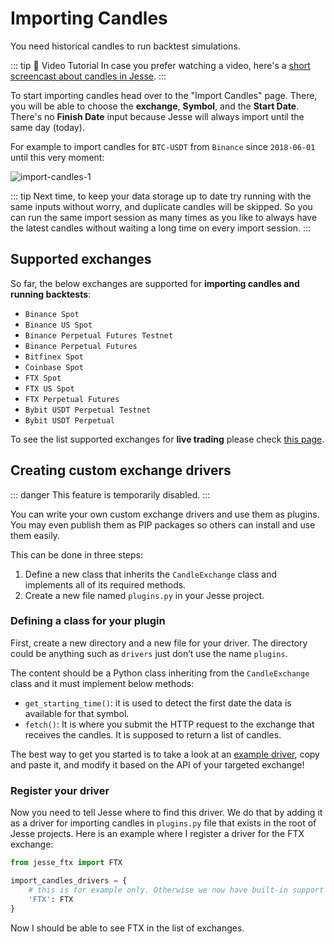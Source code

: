 # Importing Candles

You need historical candles to run backtest simulations. 

::: tip 🎥 Video Tutorial
In case you prefer watching a video, here's a [short screencast about candles in Jesse](https://bit.ly/3AFGCkB).
:::

To start importing candles head over to the "Import Candles" page. There, you will be able to choose the **exchange**, **Symbol**, and the **Start Date**. There's no **Finish Date** input because Jesse will always import until the same day (today).

For example to import candles for `BTC-USDT` from `Binance` since `2018-06-01` until this very moment:

![import-candles-1](https://jesse.trade/storage/images/docs/import-candles-1.jpg)

::: tip
Next time, to keep your data storage up to date try running with the same inputs without worry, and duplicate candles will be skipped. So you can run the same import session as many times as you like to always have the latest candles without waiting a long time on every import session. 
:::


## Supported exchanges

So far, the below exchanges are supported for **importing candles and running backtests**:

-   `Binance Spot`
-   `Binance US Spot`
-   `Binance Perpetual Futures Testnet `
-   `Binance Perpetual Futures`
-   `Bitfinex Spot`
-   `Coinbase Spot`
-   `FTX Spot` 
-   `FTX US Spot` 
-   `FTX Perpetual Futures` 
-   `Bybit USDT Perpetual Testnet` 
-   `Bybit USDT Perpetual` 

To see the list supported exchanges for **live trading** please check [this page](/docs/livetrade.html#supported-exchanges). 

## Creating custom exchange drivers

::: danger
This feature is temporarily disabled.
:::

You can write your own custom exchange drivers and use them as plugins. You may even publish them as PIP packages so others can install and use them easily. 

This can be done in three steps:
1. Define a new class that inherits the `CandleExchange` class and implements all of its required methods. 
2. Create a new file named `plugins.py` in your Jesse project. 

### Defining a class for your plugin
First, create a new directory and a new file for your driver. The directory could be anything such as `drivers` just don’t use the name `plugins`. 

The content should be a Python class inheriting from the `CandleExchange` class and it must implement below methods: 
- `get_starting_time()`: it is used to detect the first date the data is available for that symbol. 
- `fetch()`: It is where you submit the HTTP request to the exchange that receives the candles. It is supposed to return a list of candles. 

The best way to get you started is to take a look at an [example driver](https://github.com/jesse-ai/ftx-driver), copy and paste it, and modify it based on the API of your targeted exchange! 

### Register your driver
Now you need to tell Jesse where to find this driver. We do that by adding it as a driver for importing candles in `plugins.py` file that exists in the root of Jesse projects. Here is an example where I register a driver for the FTX exchange:

```py
from jesse_ftx import FTX

import_candles_drivers = {
    # this is for example only. Otherwise we now have built-in support for "FTX Futures"
    'FTX': FTX
}
```

Now I should be able to see FTX in the list of exchanges.
